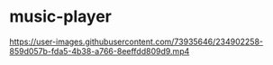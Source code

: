 # music-player


https://user-images.githubusercontent.com/73935646/234902258-859d057b-fda5-4b38-a766-8eeffdd809d9.mp4

